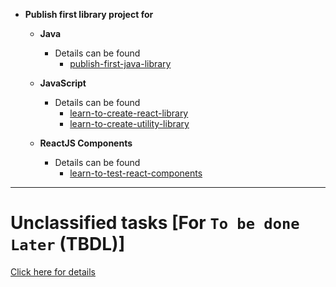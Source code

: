 - **Publish first library project for**
    - **Java**
        - Details can be found 
            - [publish-first-java-library](./publish-first-java-library/index.md)

    - **JavaScript**
        - Details can be found
            - [learn-to-create-react-library](https://github.com/sameer05515/react-projects/blob/master/learn-to-create-react-library)
            - [learn-to-create-utility-library](https://github.com/sameer05515/react-projects/blob/master/learn-to-create-utility-library)
            
    - **ReactJS Components**
        - Details can be found 
            - [learn-to-test-react-components](https://github.com/sameer05515/react-projects/blob/master/learn-to-test-react-components)


---

# Unclassified tasks [For `To be done Later` (**TBDL**)]
[Click here for details](./unclassified-tasks-TBDL/index.md) 
